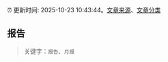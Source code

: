 :alarm_clock: 更新时间: 2025-10-23 10:43:44。[文章来源](/README.md)、[文章分类](/TAGS.md)

## 报告


> 关键字：`报告`、`月报`



